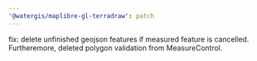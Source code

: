 ```yaml
---
'@watergis/maplibre-gl-terradraw': patch
---
```


fix: delete unfinished geojson features if measured feature is cancelled. Furtheremore, deleted polygon validation from MeasureControl.
